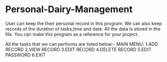 # Personal-Dairy-Management
User can keep the their personal record in this program. 
We can also keep records of the duration of tasks,time and date. 
All the data is stored in the file.
You can make this program as a reference for your project.

All the tasks that we can performs are listed below:-
MAIN MENU:
1.ADD RECORD
2.VIEW RECORD
3.EDIT RECORD
4.DELETE RECORD
5.EDIT PASSWORD
6.EXIT 
